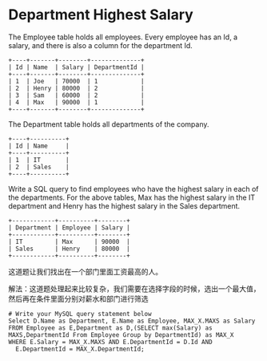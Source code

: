 Department Highest Salary
=========
The Employee table holds all employees. Every employee has an Id, a salary, and there is also a column for the department Id.
```
+----+-------+--------+--------------+
| Id | Name  | Salary | DepartmentId |
+----+-------+--------+--------------+
| 1  | Joe   | 70000  | 1            |
| 2  | Henry | 80000  | 2            |
| 3  | Sam   | 60000  | 2            |
| 4  | Max   | 90000  | 1            |
+----+-------+--------+--------------+
```
The Department table holds all departments of the company.
```
+----+----------+
| Id | Name     |
+----+----------+
| 1  | IT       |
| 2  | Sales    |
+----+----------+
```
Write a SQL query to find employees who have the highest salary in each of the departments. For the above tables, Max has the highest salary in the IT department and Henry has the highest salary in the Sales department.
```
+------------+----------+--------+
| Department | Employee | Salary |
+------------+----------+--------+
| IT         | Max      | 90000  |
| Sales      | Henry    | 80000  |
+------------+----------+--------+
```

这道题让我们找出在一个部门里面工资最高的人。

解法：这道题处理起来比较复杂，我们需要在选择字段的时候，选出一个最大值，然后再在条件里面分别对薪水和部门进行筛选

```
# Write your MySQL query statement below
Select D.Name as Department, E.Name as Employee, MAX_X.MAXS as Salary
FROM Employee as E,Department as D,(SELECT max(Salary) as MAXS,DepartmentId From Employee Group by DepartmentId) as MAX_X
WHERE E.Salary = MAX_X.MAXS AND E.DepartmentId = D.Id AND
  E.DepartmentId = MAX_X.DepartmentId;
```

